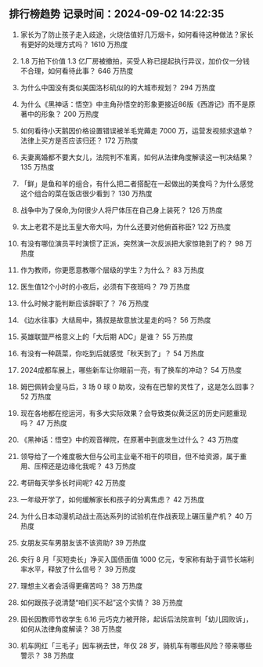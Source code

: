 
## 排行榜趋势 记录时间：2024-09-02 14:22:35
  
  1. 家长为了防止孩子走入歧途，火烧估值好几万烟卡，如何看待这种做法？家长有更好的处理方式吗？ 1610 万热度
    
  2. 1.8 万拍下价值 1.3 亿厂房被撤拍，买受人称已提起执行异议，加价仅一分钱不合理，如何看待此事？ 646 万热度
    
  3. 为什么中国没有类似美国洛杉矶似的的大城市规划？ 294 万热度
    
  4. 为什么《黑神话：悟空》中主角孙悟空的形象更接近86版《西游记》而不是原著中的形象？ 200 万热度
    
  5. 如何看待小天鹅因价格设置错误被羊毛党薅走 7000 万，运营发视频求退单？法律上买方是否应该归还？ 172 万热度
    
  6. 夫妻离婚都不要大女儿，法院判不准离，如何从法律角度解读这一判决结果？ 135 万热度
    
  7. 「鲜」是鱼和羊的组合，有什么把二者搭配在一起做出的美食吗？为什么感觉这个组合的菜在饭店很少看到？ 130 万热度
    
  8. 战争中为了保命,为何很少人将尸体压在自己身上装死？ 126 万热度
    
  9. 太上老君不是比玉皇大帝大吗，为什么还要对他俯首称臣? 122 万热度
    
  10. 有没有哪位演员平时演惯了正派，突然演一次反派把大家惊艳到了的？ 98 万热度
    
  11. 作为教师，你更愿意教哪个层级的学生？为什么？ 83 万热度
    
  12. 医生值12个小时的小夜后，必须有下夜班吗？ 79 万热度
    
  13. 什么时候才能判断应该辞职了？ 76 万热度
    
  14. 《边水往事》大结局中，猜叔是故意放沈星走的吗？ 56 万热度
    
  15. 英雄联盟严格意义上的「大后期 ADC」是谁？ 55 万热度
    
  16. 有没有一种蔬菜，你吃到后就感觉「秋天到了」？ 54 万热度
    
  17. 2024成都车展上，哪些新车让你眼前一亮，有了换车的冲动？ 54 万热度
    
  18. 姆巴佩转会皇马后，3 场 0 球 0 助攻，没有在巴黎的灵性了，这是怎么回事？ 52 万热度
    
  19. 现在各地都在挖运河，有多大实际效果？会导致类似黄泛区的历史问题重现吗？ 47 万热度
    
  20. 《黑神话：悟空》中的观音禅院，在原著中到底发生过什么？ 43 万热度
    
  21. 领导给了一个难度极大但与公司主业毫不相干的项目，但不给资源，属于重用、压榨还是边缘化我呢？ 43 万热度
    
  22. 考研每天学多长时间呢? 42 万热度
    
  23. 一年级开学了，如何缓解家长和孩子的分离焦虑？ 42 万热度
    
  24. 为什么日本动漫机动战士高达系列的试验机在作战表现上碾压量产机？ 40 万热度
    
  25. 女朋友买车男朋友该不该资助? 39 万热度
    
  26. 央行 8 月「买短卖长」净买入国债面值 1000 亿元，专家称有助于调节长端利率水平，释放了什么信号？ 39 万热度
    
  27. 理想主义者会活得更痛苦吗？ 38 万热度
    
  28. 如何跟孩子说清楚“咱们买不起”这个实情？ 38 万热度
    
  29. 园长因教师节收学生 6.16 元巧克力被开除，起诉后法院宣判「幼儿园败诉」，如何从法律角度解读？ 38 万热度
    
  30. 机车网红「三毛子」因车祸去世，年仅 28 岁，骑机车有哪些风险？带来哪些警示？ 38 万热度
    